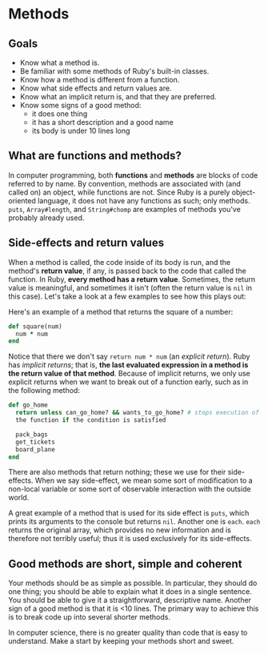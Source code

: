 # Methods

## Goals
- Know what a method is.
- Be familiar with some methods of Ruby's built-in classes.
- Know how a method is different from a function.
- Know what side effects and return values are.
- Know what an implicit return is, and that they are preferred.
- Know some signs of a good method:
  - it does one thing
  - it has a short description and a good name
  - its body is under 10 lines long

## What are functions and methods?
In computer programming, both **functions** and **methods** are blocks
of code referred to by name. By convention, methods are associated with
(and called on) an object, while functions are not. Since Ruby is a
purely object-oriented language, it does not have any functions as such;
only methods. `puts`, `Array#length`, and `String#chomp` are examples of
methods you've probably already used.

## Side-effects and return values

When a method is called, the code inside of its body is run, and the
method's **return value**, if any, is passed back to the code that
called the function. In Ruby, **every method has a return value**.
Sometimes, the return value is meaningful, and sometimes it isn't (often
the return value is `nil` in this case). Let's take a look at a few
examples to see how this plays out:

Here's an example of a method that returns the square of a
number:

```ruby
def square(num)
  num * num
end
```

Notice that there we don't say `return num * num` (an *explicit
return*). Ruby has *implicit returns*; that is, **the last evaluated
expression in a method is the return value of that method**. Because of
implicit returns, we only use explicit returns when we want to break out
of a function early, such as in the following method:

```ruby
def go_home
  return unless can_go_home? && wants_to_go_home? # stops execution of
  the function if the condition is satisfied

  pack_bags
  get_tickets
  board_plane
end
```

There are also methods that return nothing; these we use for their
side-effects. When we say side-effect, we mean some sort of
modification to a non-local variable or some sort of observable
interaction with the outside world.

A great example of a method that is used for its side effect is `puts`,
which prints its arguments to the console but returns `nil`. Another one
is `each`. `each` returns the original array, which provides no new
information and is therefore not terribly useful; thus it is used
exclusively for its side-effects.

## Good methods are short, simple and coherent

Your methods should be as simple as possible. In particular, they
should do one thing; you should be able to explain what it does in a
single sentence. You should be able to give it a straightforward,
descriptive name. Another sign of a good method is that it is <10 lines.
The primary way to achieve this is to break code up into several shorter
methods.

In computer science, there is no greater quality than code that is
easy to understand. Make a start by keeping your methods short and
sweet.
